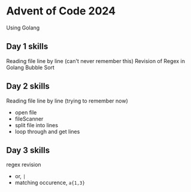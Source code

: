 # Advent of Code 2024
Using Golang

## Day 1 skills
Reading file line by line (can't never remember this)
Revision of Regex in Golang
Bubble Sort

## Day 2 skills
Reading file line by line (trying to remember now)
- open file
- fileScanner
- split file into lines
- loop through and get lines

## Day 3 skills
regex revision
- or, `|`
- matching occurence, `a{1,3}`

